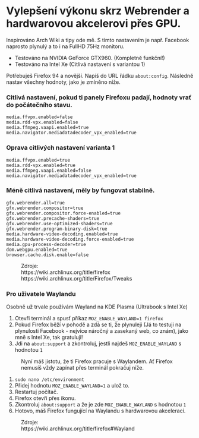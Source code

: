 
# Vylepšení výkonu skrz Webrender a hardwarovou akcelerovi přes GPU.
Inspirováno Arch Wiki a tipy ode mě. S tímto nastavením je např. Facebook naprosto plynulý a to i na FullHD 75Hz monitoru.
- Testováno na NVIDIA GeForce GTX960. (Kompletně funkční!)
- Testováno na Intel Xe (Citlivá nastavení s variantou 1)

Potřebuješ Firefox 94 a novější. Napiš do URL řádku ```about:config```. Následně nastav všechny hodnoty, jako je zmíněno níže.

### Citlivá nastavení, pokud ti panely Firefoxu padají, hodnoty vrať do počátečního stavu.
```
media.ffvpx.enabled=false
media.rdd-vpx.enabled=false
media.ffmpeg.vaapi.enabled=true
media.navigator.mediadatadecoder_vpx_enabled=true
```
### Oprava citlivých nastavení varianta 1
```
media.ffvpx.enabled=true
media.rdd-vpx.enabled=true
media.ffmpeg.vaapi.enabled=false
media.navigator.mediadatadecoder_vpx_enabled=true
```

### Méně citlivá nastavení, měly by fungovat stabilně.
```
gfx.webrender.all=true
gfx.webrender.compositor=true
gfx.webrender.compositor.force-enabled=true
gfx.webrender.precache-shaders=true
gfx.webrender.use-optimized-shaders=true
gfx.webrender.program-binary-disk=true
media.hardware-video-decoding.enabled=true
media.hardware-video-decoding.force-enabled=true
media.gpu-process-decoder=true
dom.webgpu.enabled=true
browser.cache.disk.enable=false
```
<dd>Zdroje:</dd>
<dd>https://wiki.archlinux.org/title/firefox</dd>
<dd>https://wiki.archlinux.org/title/Firefox/Tweaks</dd>

### Pro uživatele Waylandu
Osobně už trvale používám Wayland na KDE Plasma (Ultrabook s Intel Xe)
1. Otevři terminál a spusť příkaz ```MOZ_ENABLE_WAYLAND=1 firefox```
2. Pokud Firefox běží v pohodě a zdá se ti, že plynuleji (Já to testuji na plynulosti Facebook - nejvíce náročný a zasekaný web, co znám), jako mně s Intel Xe, tak gratuluji!
3. Jdi na ```about:support``` a zkontroluj, jestli najdeš ```MOZ_ENABLE_WAYLAND``` s hodnotou ```1```
<dd> Nyní máš jistotu, že ti Firefox pracuje s Waylandem. Ať Firefox nemusíš vždy zapínat přes terminál pokračuj níže. </dd>

1. ```sudo nano /etc/environment```
2. Přidej hodnotu ```MOZ_ENABLE_WAYLAND=1``` a ulož to.
3. Restartuj počítač.
4. Firefox otevři přes ikonu. 
5. Zkontroluj ```about:support``` a že je zde ```MOZ_ENABLE_WAYLAND``` s hodnotou ```1```
6. Hotovo, máš Firefox fungující na Waylandu s hardwarovou akcelerací.

<dd>Zdroje:</dd>
<dd>https://wiki.archlinux.org/title/firefox#Wayland</dd>
